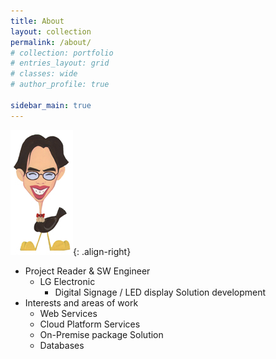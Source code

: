 ```yaml
---
title: About
layout: collection
permalink: /about/
# collection: portfolio
# entries_layout: grid
# classes: wide
# author_profile: true

sidebar_main: true    
---
```

![image-right](/assets/images/jaedol_100_200.jpg){: .align-right}

- Project Reader & SW Engineer <i class="fas fa-code"></i>
    - LG Electronic <i class="fas fa-building"></i>
        - Digital Signage / LED display Solution development
- Interests and areas of work
    - Web Services <i class="fas fa-server"></i>
    - Cloud Platform Services <i class="fas fa-cloud"></i>
    - On-Premise package Solution <i class="fas fa-laptop-code"></i>
    - Databases <i class="fas fa-database"></i>

